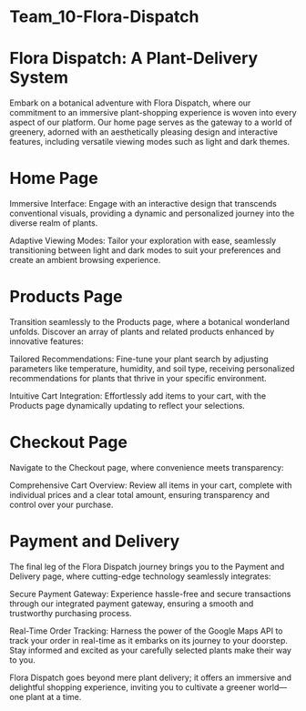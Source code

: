 # Team_10-Flora-Dispatch

# Flora Dispatch: A Plant-Delivery System
Embark on a botanical adventure with Flora Dispatch, where our commitment to an immersive plant-shopping experience is woven into every aspect of our platform. Our home page serves as the gateway to a world of greenery, adorned with an aesthetically pleasing design and interactive features, including versatile viewing modes such as light and dark themes.

# Home Page
Immersive Interface: Engage with an interactive design that transcends conventional visuals, providing a dynamic and personalized journey into the diverse realm of plants.

Adaptive Viewing Modes: Tailor your exploration with ease, seamlessly transitioning between light and dark modes to suit your preferences and create an ambient browsing experience.

# Products Page
Transition seamlessly to the Products page, where a botanical wonderland unfolds. Discover an array of plants and related products enhanced by innovative features:

Tailored Recommendations: Fine-tune your plant search by adjusting parameters like temperature, humidity, and soil type, receiving personalized recommendations for plants that thrive in your specific environment. 

Intuitive Cart Integration: Effortlessly add items to your cart, with the Products page dynamically updating to reflect your selections.

# Checkout Page
Navigate to the Checkout page, where convenience meets transparency:

Comprehensive Cart Overview: Review all items in your cart, complete with individual prices and a clear total amount, ensuring transparency and control over your purchase.

# Payment and Delivery
The final leg of the Flora Dispatch journey brings you to the Payment and Delivery page, where cutting-edge technology seamlessly integrates:

Secure Payment Gateway: Experience hassle-free and secure transactions through our integrated payment gateway, ensuring a smooth and trustworthy purchasing process.

Real-Time Order Tracking: Harness the power of the Google Maps API to track your order in real-time as it embarks on its journey to your doorstep. Stay informed and excited as your carefully selected plants make their way to you.

Flora Dispatch goes beyond mere plant delivery; it offers an immersive and delightful shopping experience, inviting you to cultivate a greener world—one plant at a time.





